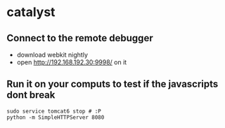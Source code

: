 # catalyst


## Connect to the remote debugger

 * download webkit nightly 
 * open http://192.168.192.30:9998/ on it

## Run it on your computs to test if the javascripts dont break 

```
sudo service tomcat6 stop # :P
python -m SimpleHTTPServer 8080
```


